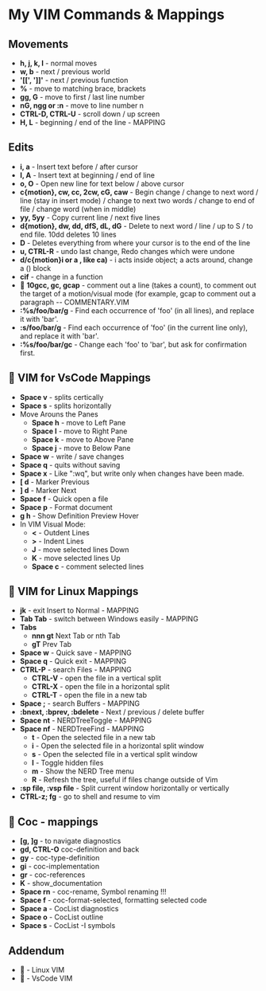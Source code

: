 # My VIM Commands & Mappings

## Movements

* **h, j, k, l** - normal moves
* **w, b** - next / previous world
* **'[[', ']]'** - next / previous function
* **%** - move to matching brace, brackets
* **gg, G** - move to first / last line number
* **nG, ngg or :n** - move to line number n
* **CTRL-D, CTRL-U** - scroll down / up screen
* **H, L** - beginning / end of the line - MAPPING

## Edits
* **i, a** - Insert text before / after cursor
* **I, A** - Insert text at beginning / end of line
* **o, O** - Open new line for text below / above cursor
* **c{motion}, cw, cc, 2cw, cG, caw** - Begin change / change to next word / line (stay in insert mode) / change to next two words / change to end of file / change word (when in middle)
* **yy, 5yy** - Copy current line / next five lines
* **d{motion}, dw, dd, dfS, dL, dG** - Delete to next word / line / up to S / to end file. 10dd deletes 10 lines
* **D** - Deletes everything from where your cursor is to the end of the line
* **u,  CTRL-R** - undo last change, Redo changes which were undone
* **d/c{motion}i or a , like ca)** - i acts inside object; a acts around, change a () block
* **cif** - change in a function
* :red_circle: **10gcc, gc, gcap** - comment out a line (takes a count), to comment out the target of a motion/visual mode (for example, gcap to comment out a paragraph -- COMMENTARY.VIM
* **:%s/foo/bar/g** - Find each occurrence of 'foo' (in all lines), and replace it with 'bar'.
* **:s/foo/bar/g** - Find each occurrence of 'foo' (in the current line only), and replace it with 'bar'.
* **:%s/foo/bar/gc** - Change each 'foo' to 'bar', but ask for confirmation first.

## :large_blue_circle: VIM for VsCode Mappings
* **Space v** - splits certically
* **Space s** - splits horizontally
* Move Arouns the Panes
   * **Space h** - move to Left Pane
   * **Space l** - move to Right Pane
   * **Space k** - move to Above Pane
   * **Space j** - move to Below Pane
* **Space w** - write / save changes
* **Space q** - quits without saving
* **Space x** - Like ":wq", but write only when changes have been made.
* **[ d** - Marker Previous
* **] d** - Marker Next
* **Space f** - Quick open a file
* **Space p** - Format document
* **g h** - Show Definition Preview Hover
* In VIM Visual Mode:
   * **<** - Outdent Lines
   * **>** - Indent Lines
   * **J** - move selected lines Down
   * **K** - move selected lines Up
   * **Space c** - comment selected lines  

## :red_circle: VIM for Linux Mappings
* **jk** - exit Insert to Normal - MAPPING
* **Tab Tab** - switch between Windows easily - MAPPING
* **Tabs**
    * **nnn gt** Next Tab or nth Tab
    * **gT** Prev Tab
* **Space w** - Quick save - MAPPING
* **Space q** - Quick exit - MAPPING
* **CTRL-P** - search Files - MAPPING
    * **CTRL-V** - open the file in a vertical split
    * **CTRL-X** - open the file in a horizontal split 
    * **CTRL-T** - open the file in a new tab
* **Space ;** - search Buffers - MAPPING
* **:bnext, :bprev, :bdelete** - Next / previous / delete buffer
* **Space nt** - NERDTreeToggle - MAPPING
* **Space nf** - NERDTreeFind - MAPPING
    * **t** - Open the selected file in a new tab
    * **i** - Open the selected file in a horizontal split window
    * **s** - Open the selected file in a vertical split window
    * **I** - Toggle hidden files
    * **m** - Show the NERD Tree menu
    * **R** - Refresh the tree, useful if files change outside of Vim
* **:sp file, :vsp file** - Split current window horizontally or vertically
* **CTRL-z; fg** - go to shell and resume to vim

## :red_circle: Coc - mappings

* **[g, ]g** - to navigate diagnostics
* **gd, CTRL-O** coc-definition and back
* **gy** - coc-type-definition
* **gi** - coc-implementation
* **gr** - coc-references
* **K** - show_documentation
* **Space rn** - coc-rename, Symbol renaming !!!
* **Space f** - coc-format-selected, formatting selected code
* **Space a** - CocList diagnostics
* **Space o** - CocList outline
* **Space s** - CocList -I symbols

## Addendum
* :red_circle: - Linux VIM
* :large_blue_circle: - VsCode VIM
